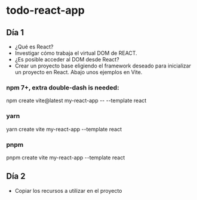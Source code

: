 # todo-react-app

## Día 1

- ¿Qué es React?
- Investigar cómo trabaja el virtual DOM de REACT.
- ¿Es posible acceder al DOM desde React?
- Crear un proyecto base eligiendo el framework deseado para inicializar un proyecto en React. Abajo unos ejemplos en Vite.

### npm 7+, extra double-dash is needed:

npm create vite@latest my-react-app -- --template react

### yarn

yarn create vite my-react-app --template react

### pnpm

pnpm create vite my-react-app --template react

## Día 2

- Copiar los recursos a utilizar en el proyecto
